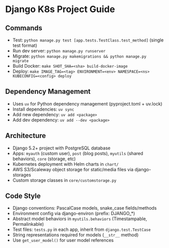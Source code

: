 # Django K8s Project Guide

## Commands
- Test: `python manage.py test [app.tests.TestClass.test_method]` (single test format)
- Run dev server: `python manage.py runserver`
- Migrate: `python manage.py makemigrations && python manage.py migrate`
- Build Docker: `make SHOT_SHA=<sha> build-docker-image`
- Deploy: `make IMAGE_TAG=<tag> ENVIRONMENT=<env> NAMESPACE=<ns> KUBECONFIG=<config> deploy`

## Dependency Management
- Uses `uv` for Python dependency management (pyproject.toml + uv.lock)
- Install dependencies: `uv sync`
- Add new dependency: `uv add <package>`
- Add dev dependency: `uv add --dev <package>`

## Architecture
- Django 5.2+ project with PostgreSQL database
- Apps: `myauth` (custom user), `post` (blog posts), `myutils` (shared behaviors), `core` (storage, etc)
- Kubernetes deployment with Helm charts in `chart/`
- AWS S3/Scaleway object storage for static/media files via django-storages
- Custom storage classes in `core/customstorage.py`

## Code Style
- Django conventions: PascalCase models, snake_case fields/methods
- Environment config via django-environ (prefix: DJANGO_*)
- Abstract model behaviors in `myutils.behaviors` (Timestampable, Permalinkable)
- Test files: `tests.py` in each app, inherit from `django.test.TestCase`
- String representations required for models (`__str__` method)
- Use `get_user_model()` for user model references
